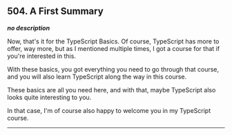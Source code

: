 ## 504. A First Summary

<strong><em>no description</em></strong>

<v Instructor>Now, that's it for the TypeScript Basics.</v> Of course,
TypeScript has more to offer, way more, but as I mentioned multiple times, I got
a course for that if you're interested in this. 

With these basics, you got everything you need to go through that course, and
you will also learn TypeScript along the way in this course. 

These basics are all you need here, and with that, maybe TypeScript also looks
quite interesting to you. 

In that case, I'm of course also happy to welcome you in my TypeScript course. 

---